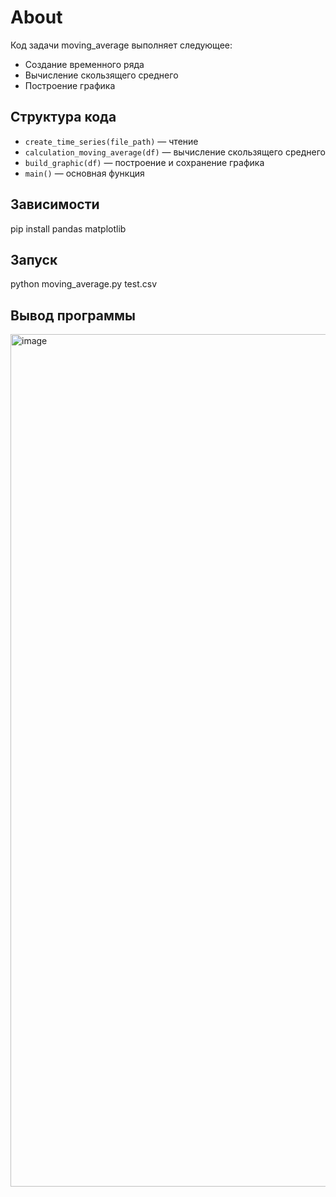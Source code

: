 # About
Код задачи moving_average выполняет следующее:
  - Создание временного ряда
  - Вычисление скользящего среднего
  - Построение графика 

## Структура кода

- `create_time_series(file_path)` — чтение 
- `calculation_moving_average(df)` — вычисление скользящего среднего
- `build_graphic(df)` — построение и сохранение графика
- `main()` — основная функция
## Зависимости
  pip install pandas matplotlib
## Запуск
  python moving_average.py test.csv
## Вывод программы
<img width="2256" height="1364" alt="image" src="https://github.com/user-attachments/assets/445ecc09-e352-4f1e-8c2f-87a88d66ff34" />
